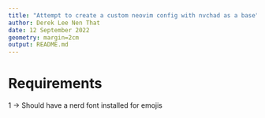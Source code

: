 ```yaml
---
title: "Attempt to create a custom neovim config with nvchad as a base"
author: Derek Lee Nen That
date: 12 September 2022
geometry: margin=2cm
output: README.md
---
```

# Requirements
1 -> Should have a nerd font installed for emojis
